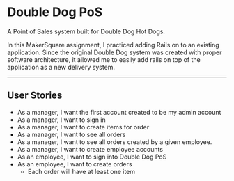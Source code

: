 # Double Dog PoS

A Point of Sales system built for Double Dog Hot Dogs.

In this MakerSquare assignment, I practiced adding Rails on to an existing application. Since the original Double Dog system was created with proper software architecture, it allowed me to easily add rails on top of the application as a new delivery system.


----
## User Stories

- As a manager, I want the first account created to be my admin account
- As a manager, I want to sign in
- As a manager, I want to create items for order
- As a manager, I want to see all orders
- As a manager, I want to see all orders created by a given employee.
- As a manager, I want to create employee accounts
- As an employee, I want to sign into Double Dog PoS
- As an employee, I want to create orders
  - Each order will have at least one item
